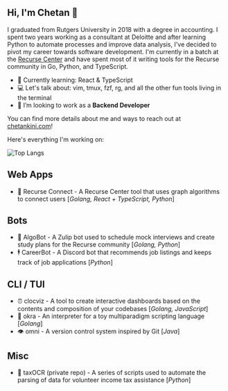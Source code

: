 ## Hi, I'm Chetan 👋

I graduated from Rutgers University in 2018 with a degree in accounting. I spent two years working as a consultant at Deloitte and after learning Python to automate processes and improve data analysis, I've decided to pivot my career towards software development. I'm currently in a batch at the [Recurse Center](https://www.recurse.com/) and have spent most of it writing tools for the Recurse community in Go, Python, and TypeScript.

- 🌱 Currently learning: React & TypeScript
- 💻 Let's talk about: vim, tmux, fzf, rg, and all the other fun tools living in the terminal
- 👯 I’m looking to work as a **Backend Developer**


You can find more details about me and ways to reach out at [chetankini.com](https://www.chetankini.com/)!

Here's everything I'm working on:

![Top Langs](https://github-readme-stats.vercel.app/api/top-langs/?username=cdkini&show_icons=true&theme=gruvbox)

## Web Apps
- 🤝 Recurse Connect - A Recurse Center tool that uses graph algorithms to connect users [<i>Golang, React + TypeScript, Python</i>]

## Bots
- 🧠 AlgoBot - A Zulip bot used to schedule mock interviews and create study plans for the Recurse community [<i>Golang, Python</i>]
- 🕴️ CareerBot - A Discord bot that recommends job listings and keeps track of job applications [<i>Python</i>]

## CLI / TUI
- ⏰ clocviz - A tool to create interactive dashboards based on the contents and composition of your codebases [<i>Golang, JavaScript</i>]
- 🌻 okra - An interpreter for a toy multiparadigm scripting language [<i>Golang</i>]
- 👁️ omni - A version control system inspired by Git [<i>Java</i>]

## Misc
- 💸 taxOCR (private repo) - A series of scripts used to automate the parsing of data for volunteer income tax assistance [<i>Python</i>]
